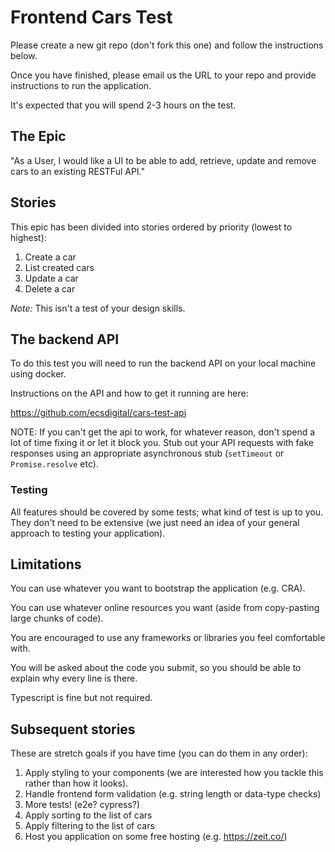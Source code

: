 # Frontend Cars Test

Please create a new git repo (don't fork this one) and follow the instructions below.

Once you have finished, please email us the URL to your repo and provide instructions to run the application.

It's expected that you will spend 2-3 hours on the test. 

## The Epic

"As a User, I would like a UI to be able to add, retrieve, update and remove cars to an existing RESTFul API."

## Stories

This epic has been divided into stories ordered by priority (lowest to highest):

1. Create a car
1. List created cars
1. Update a car
1. Delete a car

*Note:* This isn't a test of your design skills.

## The backend API 

To do this test you will need to run the backend API on your local machine using docker.

Instructions on the API and how to get it running are here: 

https://github.com/ecsdigital/cars-test-api

NOTE: If you can't get the api to work, for whatever reason, don't spend a lot of time fixing it or let it block you.
Stub out your API requests with fake responses using an appropriate asynchronous stub (`setTimeout` or `Promise.resolve` etc). 

### Testing

All features should be covered by some tests; what kind of test is up to you. 
They don't need to be extensive (we just need an idea of your general approach to testing your application).

## Limitations

You can use whatever you want to bootstrap the application (e.g. CRA).

You can use whatever online resources you want (aside from copy-pasting large chunks of code).

You are encouraged to use any frameworks or libraries you feel comfortable with.

You will be asked about the code you submit, so you should be able to explain why every line is there.

Typescript is fine but not required.

## Subsequent stories

These are stretch goals if you have time (you can do them in any order):

1. Apply styling to your components (we are interested how you tackle this rather than how it looks).
1. Handle frontend form validation (e.g. string length or data-type checks)
1. More tests! (e2e? cypress?)
1. Apply sorting to the list of cars
1. Apply filtering to the list of cars
1. Host you application on some free hosting (e.g. https://zeit.co/)
